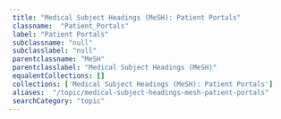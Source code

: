 ```yaml
--- 
 title: "Medical Subject Headings (MeSH): Patient Portals" 
 classname:  "Patient_Portals" 
 label: "Patient Portals" 
 subclassname: "null" 
 subclasslabel: "null" 
 parentclassname: "MeSH" 
 parentclasslabel: "Medical Subject Headings (MeSH)" 
 equalentCollections: [] 
 collections: ['Medical Subject Headings (MeSH): Patient Portals']
 aliases:  "/topic/medical-subject-headings-mesh-patient-portals"  
 searchCategory: "topic" 
---
```

